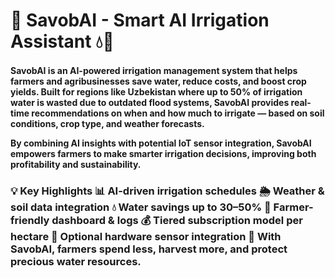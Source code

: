 <h1>🌱 SavobAI - Smart AI Irrigation Assistant 💧🤖</h1>
<h4>SavobAI is an AI-powered irrigation management system that helps farmers and agribusinesses save water, reduce costs, and boost crop yields. Built for regions like Uzbekistan where up to 50% of irrigation water is wasted due to outdated flood systems, SavobAI provides real-time recommendations on when and how much to irrigate — based on soil conditions, crop type, and weather forecasts.

By combining AI insights with potential IoT sensor integration, SavobAI empowers farmers to make smarter irrigation decisions, improving both profitability and sustainability.
</h4>
<h3>
💡 Key Highlights
📊 AI-driven irrigation schedules
🌦️ Weather & soil data integration
💧 Water savings up to 30–50%
📱 Farmer-friendly dashboard & logs
💰 Tiered subscription model per hectare
🔌 Optional hardware sensor integration
🚀 With SavobAI, farmers spend less, harvest more, and protect precious water resources.
</h3>
